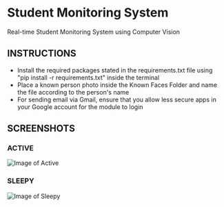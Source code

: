 # Student Monitoring System

Real-time Student Monitoring System using Computer Vision

## INSTRUCTIONS

* Install the required packages stated in the requirements.txt file using "pip install -r requirements.txt" inside the terminal
* Place a known person photo inside the Known Faces Folder and name the file according to the person's name
* For sending email via Gmail, ensure that you allow less secure apps in your Google account for the module to login

## SCREENSHOTS

### ACTIVE
![Image of Active](https://github.com/ummarikram/StudentMonitoringSystem/blob/main/Active.PNG)

### SLEEPY
![Image of Sleepy](https://github.com/ummarikram/StudentMonitoringSystem/blob/main/Sleepy.PNG)
